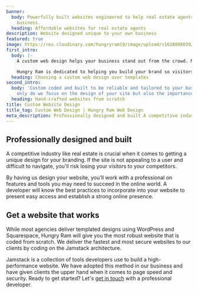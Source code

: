 ```yaml
---
banner:
  body: Powerfully built websites engineered to help real estate agents scale their
    business.
  heading: Affordable websites for real estate agents
description: Website designed unique to your own business
featured: true
image: https://res.cloudinary.com/hungryram19/image/upload/v1628098039/hungryram/karina-crisp_xlhli4.jpg
first_intro:
  body: |-
    A custom web design helps your business stand out from the crowd. Most businesses on a budget will rely on a prebuilt template from WordPress or Wix. It's a good starting point but later on, you might need something more customized so customers know your brand from your website.

    Hungry Ram is dedicated to helping you build your brand so visitors can easily identify your business. Have more questions? Let's talk about how we can help.
  heading: Choosing a custom web design over templates
second_intro:
  body: 'Custom coded and built to be reliable and tailored to your business. Not
    only do we focus on the design of your site but also the importance of SEO. '
  heading: Hand-crafted websites from scratch
title: Custom Website Design
title_tag: Custom Web Design | Hungry Ram Web Design
meta_description: Professionally designed and built A competitive industry like real estate is crucial when it comes to getting a unique design for your branding.
---
```

## Professionally designed and built

A competitive industry like real estate is crucial when it comes to getting a unique design for your branding. If the site is not appealing to a user and difficult to navigate, you'll risk losing your visitors to your competitors.

By having us design your website, you'll work with a professional on features and tools you may need to succeed in the online world. A developer will know the best practices to incorporate into your website to present easy access and establish a strong online presence.

## Get a website that works

While most agencies deliver templated designs using WordPress and Squarespace, Hungry Ram will give you the most robust website that is coded from scratch. We deliver the fastest and most secure websites to our clients by coding on the Jamstack architecture.

Jamstack is a collection of tools developers use to build a high-performance website. We have adopted this method in our business and have given clients the upper hand when it comes to page speed and security. Ready to get started? Let's [get in touch](/contact) with a professional developer.